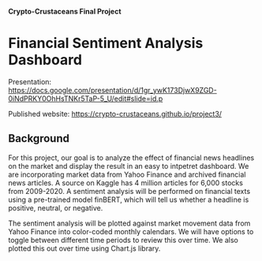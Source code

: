 **Crypto-Crustaceans Final Project**
# Financial Sentiment Analysis Dashboard

Presentation: https://docs.google.com/presentation/d/1gr_ywK173DjwX9ZGD-0iNdPRKY0OhHsTNKr5TaP-5_U/edit#slide=id.p

Published website: https://crypto-crustaceans.github.io/project3/


## Background

For this project, our goal is to analyze the effect of financial news headlines on the market and display the result in an easy to intpetret dashboard. We are incorporating market data from Yahoo Finance and archived financial news articles. A source on Kaggle has 4 million articles for 6,000 stocks from 2009-2020. A sentiment analysis will be performed on financial texts using a pre-trained model finBERT, which will tell us whether a headline is positive, neutral, or negative.

The sentiment analysis will be plotted against market movement data from Yahoo Finance into color-coded monthly calendars. We will have options to toggle between different time periods to review this over time. We also plotted this out over time using Chart.js library.
